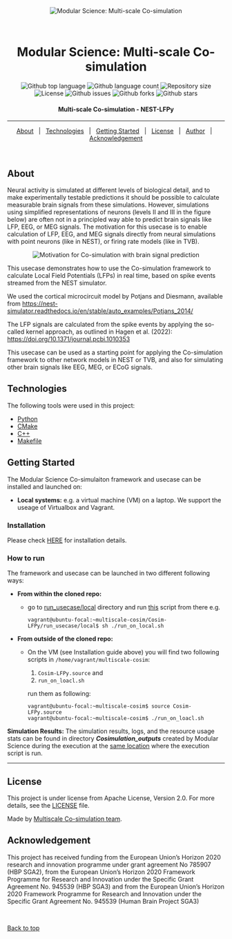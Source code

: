<div align="center" id="top"> 
  <img src="../../../misc/logo.jpg" alt="Modular Science: Multi-scale Co-simulation" />

  &#xa0;
</div>

<h1 align="center">Modular Science: Multi-scale Co-simulation</h1>

<p align="center">
  <img alt="Github top language" src="https://img.shields.io/github/languages/top/multiscale-cosim/Cosim-LFPy?color=56BEB8" />

  <img alt="Github language count" src="https://img.shields.io/github/languages/count/multiscale-cosim/Cosim-LFPy?color=56BEB8" />

  <img alt="Repository size" src="https://img.shields.io/github/repo-size/multiscale-cosim/Cosim-LFPy?color=56BEB8" />

  <img alt="License" src="https://img.shields.io/github/license/multiscale-cosim/Cosim-LFPy?color=56BEB8" />

  <img alt="Github issues" src="https://img.shields.io/github/issues/multiscale-cosim/Cosim-LFPy?color=56BEB8" />

  <img alt="Github forks" src="https://img.shields.io/github/forks/multiscale-cosim/Cosim-LFPy?color=56BEB8" />

  <img alt="Github stars" src="https://img.shields.io/github/stars/multiscale-cosim/Cosim-LFPy?color=56BEB8" />
</p>

<h4 align="center"> 
	Multi-scale Co-simulation - NEST-LFPy
</h4> 

<hr>

<p align="center">
  <a href="#dart-about">About</a> &#xa0; | &#xa0; 
  <a href="#rocket-technologies">Technologies</a> &#xa0; | &#xa0;
  <a href="#checkered_flag-starting">Getting Started</a> &#xa0; | &#xa0;
  <a href="#memo-license">License</a> &#xa0; | &#xa0;
  <a href="https://github.com/multiscale-cosim" target="_blank">Author</a> &#xa0; | &#xa0;
  <a href="https://github.com/multiscale-cosim" target="_blank">Acknowledgement</a>
</p>

<br>

## About ##
Neural activity is simulated at different levels of biological detail, 
and to make experimentally testable predictions
it should be possible to calculate measurable brain signals from these simulations. 
However, simulations using simplified representations 
of neurons (levels II and III in the figure below) are often
not in a principled way able to predict brain signals like LFP, EEG, or MEG signals. 
The motivation for this usecase is to enable calculation
of LFP, EEG, and MEG signals directly from neural simulations with point neurons (like in NEST), 
or firing rate models (like in TVB).
<p align="center">
<img src="cosim-lfpy-motivation.png" alt="Motivation for Co-simulation with brain signal prediction" />
</p>
This usecase demonstrates how to use the Co-simulation framework to calculate Local Field Potentials (LFPs) in real time, based on spike events streamed from the NEST simulator. 

We used the cortical microcircuit model by Potjans and Diesmann, available from
https://nest-simulator.readthedocs.io/en/stable/auto_examples/Potjans_2014/

The LFP signals are calculated from the spike events by applying the so-called kernel approach, as outlined in Hagen et al. (2022):
https://doi.org/10.1371/journal.pcbi.1010353

This usecase can be used as a starting point for applying the Co-simulation framework to other network models in NEST or TVB, and also for simulating other brain signals like EEG, MEG, or ECoG signals.   

## Technologies ##

The following tools were used in this project:

- [Python](https://www.python.org/)
- [CMake](https://cmake.org/)
- [C++](https://isocpp.org/)
- [Makefile](https://www.gnu.org/software/make/manual/make.html)

## Getting Started ##

The Modular Science Co-simulaiton framework and usecase can be installed and launched on:
- **Local systems:** e.g. a virtual machine (VM) on a laptop. We support the useage of Virtualbox and Vagrant.
<!-- - **HPC systems:** currently supported on the [JUWELS](https://apps.fz-juelich.de/jsc/hps/juwels/index.html) and [JUSUF](https://apps.fz-juelich.de/jsc/hps/jusuf/index.html) clusters at the Jülich Supercomputing Centre.

The intended platform to deploy the MSC framework with this co-simulation usecase are HPC systems.
They allow independant scaling of the components and efficient simulations. Deploying it on a laptop aids testing and development. -->

### Installation ###

Please check [HERE](https://github.com/multiscale-cosim/Cosim-LFPy/tree/main/INSTALL.md) for installation details.


### How to run ###
 
 The framework and usecase can be launched in two different following ways:
- **From within the cloned repo:**
  - go to [run_usecase/local](https://github.com/multiscale-cosim/Cosim-LFPy/tree/main/run_usecase/local) directory and run [this](https://github.com/multiscale-cosim/Cosim-LFPy/blob/main/run_usecase/local/run_on_local.sh) script from there e.g.

    ```
    vagrant@ubuntu-focal:~multiscale-cosim/Cosim-LFPy/run_usecase/local$ sh ./run_on_local.sh
    ```
- **From outside of the cloned repo:**
  - On the VM (see Installation guide above) you will find two following scripts in `/home/vagrant/multiscale-cosim`:
    1. `Cosim-LFPy.source` and
    2. `run_on_loacl.sh`
    
    run them as following:
    ```
    vagrant@ubuntu-focal:~multiscale-cosim$ source Cosim-LFPy.source
    vagrant@ubuntu-focal:~multiscale-cosim$ ./run_on_loacl.sh
    ```

<!-- - **HPC systems:** To execute the usecase on HPC systems, go to [run_usecase/hpc](https://github.com/multiscale-cosim/Cosim-LFPy/tree/hpc/run_usecase/hpc) directory. The usecase can be deployed and executed within an interactive session or could also be submitted as a SLURM job. 

  - Interactive session: first allocate the required resources by specifying the cluster partition and account e.g:
    ```
    $ salloc --partition=<partition> --nodes=2 --account=<account>
    ```
    Then, run [this](https://github.com/multiscale-cosim/Cosim-LFPy/blob/hpc/run_usecase/hpc/cosim_launch_hpc_sbatch.sh) script from there e.g.:

    ```
    $ sh ./cosim_launch_hpc_sbatch.sh
    ```

  - SLURM job: To submit the usecase as a slurm job, run [this](https://github.com/multiscale-cosim/Cosim-LFPy/blob/hpc/run_usecase/hpc/run_usecase_sbatch.sh) script e.g.:

    ```
    $ sh ./run_usecase_sbatch.sh
    ```

    **NOTE** It will create a directory named as _slurm_logs_ at the [same location](https://github.com/multiscale-cosim/Cosim-LFPy/tree/hpc/run_usecase/hpc) where the execution script is run, to capture the outputs and errors from the SLURM. -->

  **Simulation Results:** The simulation results, logs, and the resource usage stats can be found in directory ***Cosimulation_outputs*** created by Modular Science during the execution at the [same location](https://github.com/multiscale-cosim/Cosim-LFPy/tree/main/run_usecase/local) where the execution script is run.
-- --

## License ##

This project is under license from Apache License, Version 2.0. For more details, see the [LICENSE](LICENSE) file.


Made by <a href="https://github.com/multiscale-cosim" target="_blank">Multiscale Co-simulation team</a>.

## Acknowledgement ##

This project has received funding from the European Union’s Horizon 2020 research and innovation
programme under grant agreement No 785907 (HBP SGA2), from the European Union’s Horizon
2020 Framework Programme for Research and Innovation under the Specific Grant Agreement No.
945539 (HBP SGA3) and from the European Union’s Horizon 2020 Framework Programme for
Research and Innovation under the Specific Grant Agreement No. 945539 (Human Brain Project
SGA3)


&#xa0;

<a href="#top">Back to top</a>
